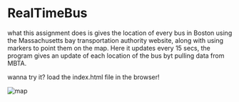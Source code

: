 # RealTimeBus
what this assignment does is gives the location of every bus in Boston using the Massachusetts bay transportation authority website, along with using markers to point them on the map. Here it updates every 15 secs, the program gives an update of each location of the bus byt pulling data from MBTA.

wanna try it? load the index.html file in the browser!




























![map](https://user-images.githubusercontent.com/106291121/177257199-4f7085ff-3864-411d-b1b0-06bc8a2746ac.jpg)
